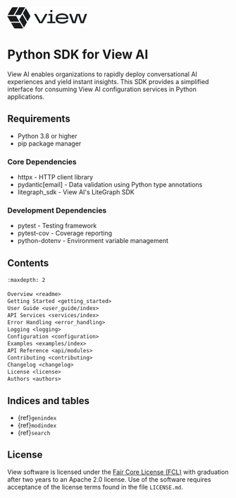<img src="../assets/view_logo.png" height="48">

# Python SDK for View AI

View AI enables organizations to rapidly deploy conversational AI experiences and yield instant insights. This SDK provides a simplified interface for consuming View AI configuration services in Python applications.

## Requirements

- Python 3.8 or higher
- pip package manager

### Core Dependencies
- httpx - HTTP client library
- pydantic[email] - Data validation using Python type annotations
- litegraph_sdk - View AI's LiteGraph SDK

### Development Dependencies
- pytest - Testing framework
- pytest-cov - Coverage reporting
- python-dotenv - Environment variable management

## Contents

```{toctree}
:maxdepth: 2

Overview <readme>
Getting Started <getting_started>
User Guide <user_guide/index>
API Services <services/index>
Error Handling <error_handling>
Logging <logging>
Configuration <configuration>
Examples <examples/index>
API Reference <api/modules>
Contributing <contributing>
Changelog <changelog>
License <license>
Authors <authors>
```

## Indices and tables

* {ref}`genindex`
* {ref}`modindex`
* {ref}`search`

## License

View software is licensed under the [Fair Core License (FCL)](https://fcl.dev/) with graduation after two years to an Apache 2.0 license. Use of the software requires acceptance of the license terms found in the file `LICENSE.md`.

[Sphinx]: http://www.sphinx-doc.org/
[Markdown]: https://daringfireball.net/projects/markdown/
[reStructuredText]: http://www.sphinx-doc.org/en/master/usage/restructuredtext/basics.html
